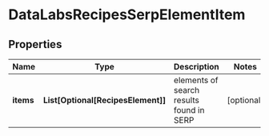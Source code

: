 # DataLabsRecipesSerpElementItem


## Properties

| Name | Type | Description | Notes |
|------------ | ------------- | ------------- | -------------|
**items** | **List[Optional[RecipesElement]]** | elements of search results found in SERP |[optional]|